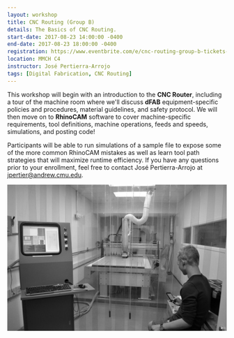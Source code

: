 ```yaml
---
layout: workshop
title: CNC Routing (Group B)
details: The Basics of CNC Routing.
start-date: 2017-08-23 14:00:00 -0400
end-date: 2017-08-23 18:00:00 -0400
registration: https://www.eventbrite.com/e/cnc-routing-group-b-tickets-36914900461
location: MMCH C4
instructor: José Pertierra-Arrojo
tags: [Digital Fabrication, CNC Routing]
---
```


This workshop will begin with an introduction to the **CNC Router**, including a tour of the machine room where we'll discuss **dFAB** equipment-specific policies and procedures, material guidelines, and safety protocol. We will then move on to **RhinoCAM** software to cover machine-specific requirements, tool definitions, machine operations, feeds and speeds, simulations, and posting code!

Participants will be able to run simulations of a sample file to expose some of the more common RhinoCAM mistakes as well as learn tool path strategies that will maximize runtime efficiency. If you have any questions prior to your enrollment, feel free to contact José Pertierra-Arrojo at [jpertier@andrew.cmu.edu](mailto:jpertier@andrew.cmu.edu).

![CNC Router](/img/workshops/cnc.jpg)
